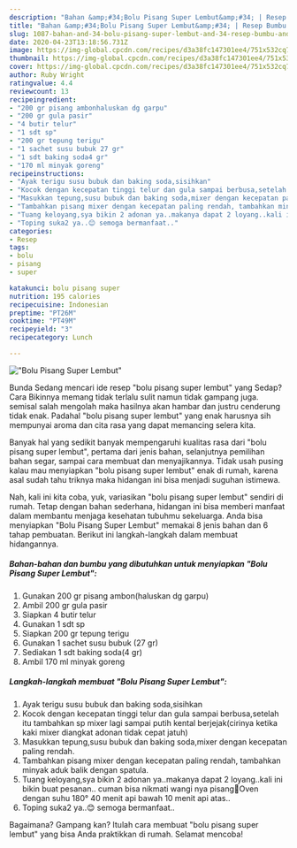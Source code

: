 ```yaml
---
description: "Bahan &amp;#34;Bolu Pisang Super Lembut&amp;#34; | Resep Bumbu &amp;#34;Bolu Pisang Super Lembut&amp;#34; Yang Lezat Sekali"
title: "Bahan &amp;#34;Bolu Pisang Super Lembut&amp;#34; | Resep Bumbu &amp;#34;Bolu Pisang Super Lembut&amp;#34; Yang Lezat Sekali"
slug: 1087-bahan-and-34-bolu-pisang-super-lembut-and-34-resep-bumbu-and-34-bolu-pisang-super-lembut-and-34-yang-lezat-sekali
date: 2020-04-23T13:18:56.731Z
image: https://img-global.cpcdn.com/recipes/d3a38fc147301ee4/751x532cq70/bolu-pisang-super-lembut-foto-resep-utama.jpg
thumbnail: https://img-global.cpcdn.com/recipes/d3a38fc147301ee4/751x532cq70/bolu-pisang-super-lembut-foto-resep-utama.jpg
cover: https://img-global.cpcdn.com/recipes/d3a38fc147301ee4/751x532cq70/bolu-pisang-super-lembut-foto-resep-utama.jpg
author: Ruby Wright
ratingvalue: 4.4
reviewcount: 13
recipeingredient:
- "200 gr pisang ambonhaluskan dg garpu"
- "200 gr gula pasir"
- "4 butir telur"
- "1 sdt sp"
- "200 gr tepung terigu"
- "1 sachet susu bubuk 27 gr"
- "1 sdt baking soda4 gr"
- "170 ml minyak goreng"
recipeinstructions:
- "Ayak terigu susu bubuk dan baking soda,sisihkan"
- "Kocok dengan kecepatan tinggi telur dan gula sampai berbusa,setelah itu tambahkan sp mixer lagi sampai putih kental berjejak(cirinya ketika kaki mixer diangkat adonan tidak cepat jatuh)"
- "Masukkan tepung,susu bubuk dan baking soda,mixer dengan kecepatan paling rendah."
- "Tambahkan pisang mixer dengan kecepatan paling rendah, tambahkan minyak aduk balik dengan spatula."
- "Tuang keloyang,sya bikin 2 adonan ya..makanya dapat 2 loyang..kali ini bikin buat pesanan.. cuman bisa nikmati wangi nya pisang🤭Oven dengan suhu 180° 40 menit api bawah 10 menit api atas.."
- "Toping suka2 ya..😊 semoga bermanfaat.."
categories:
- Resep
tags:
- bolu
- pisang
- super

katakunci: bolu pisang super 
nutrition: 195 calories
recipecuisine: Indonesian
preptime: "PT26M"
cooktime: "PT49M"
recipeyield: "3"
recipecategory: Lunch

---
```



![&#34;Bolu Pisang Super Lembut&#34;](https://img-global.cpcdn.com/recipes/d3a38fc147301ee4/751x532cq70/bolu-pisang-super-lembut-foto-resep-utama.jpg)

Bunda Sedang mencari ide resep &#34;bolu pisang super lembut&#34; yang Sedap? Cara Bikinnya memang tidak terlalu sulit namun tidak gampang juga. semisal salah mengolah maka hasilnya akan hambar dan justru cenderung tidak enak. Padahal &#34;bolu pisang super lembut&#34; yang enak harusnya sih mempunyai aroma dan cita rasa yang dapat memancing selera kita.

Banyak hal yang sedikit banyak mempengaruhi kualitas rasa dari &#34;bolu pisang super lembut&#34;, pertama dari jenis bahan, selanjutnya pemilihan bahan segar, sampai cara membuat dan menyajikannya. Tidak usah pusing kalau mau menyiapkan &#34;bolu pisang super lembut&#34; enak di rumah, karena asal sudah tahu triknya maka hidangan ini bisa menjadi suguhan istimewa.




Nah, kali ini kita coba, yuk, variasikan &#34;bolu pisang super lembut&#34; sendiri di rumah. Tetap dengan bahan sederhana, hidangan ini bisa memberi manfaat dalam membantu menjaga kesehatan tubuhmu sekeluarga. Anda bisa menyiapkan &#34;Bolu Pisang Super Lembut&#34; memakai 8 jenis bahan dan 6 tahap pembuatan. Berikut ini langkah-langkah dalam membuat hidangannya.

<!--inarticleads1-->

##### Bahan-bahan dan bumbu yang dibutuhkan untuk menyiapkan &#34;Bolu Pisang Super Lembut&#34;:

1. Gunakan 200 gr pisang ambon(haluskan dg garpu)
1. Ambil 200 gr gula pasir
1. Siapkan 4 butir telur
1. Gunakan 1 sdt sp
1. Siapkan 200 gr tepung terigu
1. Gunakan 1 sachet susu bubuk (27 gr)
1. Sediakan 1 sdt baking soda(4 gr)
1. Ambil 170 ml minyak goreng




<!--inarticleads2-->

##### Langkah-langkah membuat &#34;Bolu Pisang Super Lembut&#34;:

1. Ayak terigu susu bubuk dan baking soda,sisihkan
1. Kocok dengan kecepatan tinggi telur dan gula sampai berbusa,setelah itu tambahkan sp mixer lagi sampai putih kental berjejak(cirinya ketika kaki mixer diangkat adonan tidak cepat jatuh)
1. Masukkan tepung,susu bubuk dan baking soda,mixer dengan kecepatan paling rendah.
1. Tambahkan pisang mixer dengan kecepatan paling rendah, tambahkan minyak aduk balik dengan spatula.
1. Tuang keloyang,sya bikin 2 adonan ya..makanya dapat 2 loyang..kali ini bikin buat pesanan.. cuman bisa nikmati wangi nya pisang🤭Oven dengan suhu 180° 40 menit api bawah 10 menit api atas..
1. Toping suka2 ya..😊 semoga bermanfaat..




Bagaimana? Gampang kan? Itulah cara membuat &#34;bolu pisang super lembut&#34; yang bisa Anda praktikkan di rumah. Selamat mencoba!
